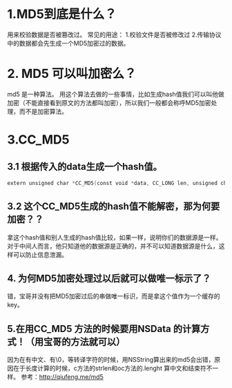 # 1.MD5到底是什么？
用来校验数据是否被篡改过。
常见的用途：
1.校验文件是否被修改过
2.传输协议中的数据都会先生成一个MD5加密过的数据。

# 2. MD5 可以叫加密么？
md5 是一种算法。
用这个算法去做的一些事情，比如生成hash值我们可以叫他做加密（不能直接看到原文的方法都叫加密），所以我们一般都会称呼MD5加密处理，而不是加密算法。

# 3.CC_MD5
## 3.1 根据传入的data生成一个hash值。

```swift
extern unsigned char *CC_MD5(const void *data, CC_LONG len, unsigned char *md)
```

## 3.2 这个CC_MD5生成的hash值不能解密，那为何要加密？？
拿这个hash值和别人生成的hash值比较，如果一样，说明你们的数据源是一样。对于中间人而言，他只知道他的数据源是正确的，并不可以知道数据源是什么，这样可以防止信息泄漏。

## 4. 为何MD5加密处理过以后就可以做唯一标示了？
错，宝哥并没有把MD5加密过后的串做唯一标识，而是拿这个值作为一个缓存的key。


## 5.在用CC_MD5 方法的时候要用NSData 的计算方式！（用宝哥的方法就可以）
因为在有中文、有\0，等转译字符的时候，用NSString算出来的md5会出错，原因在于长度计算的时候，c方法的strlen和oc方法的.lenght  算中文和结束符不一样。
参考：http://qiufeng.me/md5


